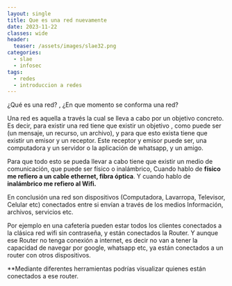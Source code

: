 ```yaml
---
layout: single
title: Que es una red nuevamente
date: 2023-11-22
classes: wide
header:
  teaser: /assets/images/slae32.png
categories:
  - slae
  - infosec
tags:
  - redes
  - introduccion a redes
---
```


¿Qué es una red? , ¿En que momento se conforma una red?

Una red es aquella a través la cual se lleva a cabo por un objetivo concreto.
Es decir, para existir una red tiene que existir un objetivo , como puede ser (un mensaje, un recurso, un archivo), y para que esto exista tiene que existir un emisor y un receptor. 
Este receptor y emisor puede ser, una computadora y un servidor o la aplicación de whatsapp, y un amigo.

Para que todo esto se pueda llevar a cabo tiene que existir un medio de comunicación, que puede ser físico o inalámbrico, Cuando hablo de **físico me refiero a un cable ethernet, fibra óptica**.
Y cuando hablo de **inalámbrico me refiero al Wifi.**

En conclusión una red son dispositivos (Computadora, Lavarropa, Televisor, Celular etc) conectados entre si envían a través de los medios Información, archivos, servicios etc.

Por ejemplo en una cafetería pueden estar todos los clientes conectados a la clásica red wifi sin contraseña, y están conectados la Router.
Y aunque ese Router no tenga conexión a internet, es decir no van a tener la capacidad de navegar por google, whatsapp etc, ya están conectados a un router con otros dispositivos.

**Mediante diferentes herramientas podrías visualizar quienes están conectados a ese router. 


